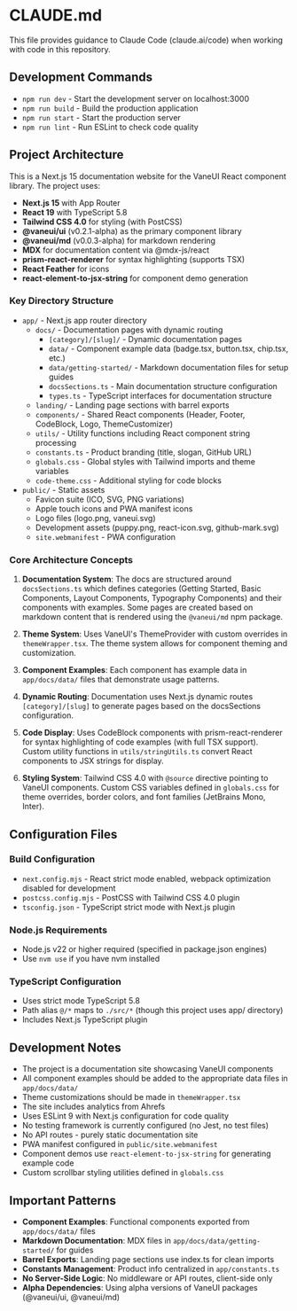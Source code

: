 # CLAUDE.md

This file provides guidance to Claude Code (claude.ai/code) when working with code in this repository.

## Development Commands

- `npm run dev` - Start the development server on localhost:3000
- `npm run build` - Build the production application
- `npm run start` - Start the production server
- `npm run lint` - Run ESLint to check code quality

## Project Architecture

This is a Next.js 15 documentation website for the VaneUI React component library. The project uses:

- **Next.js 15** with App Router
- **React 19** with TypeScript 5.8
- **Tailwind CSS 4.0** for styling (with PostCSS)
- **@vaneui/ui** (v0.2.1-alpha) as the primary component library
- **@vaneui/md** (v0.0.3-alpha) for markdown rendering
- **MDX** for documentation content via @mdx-js/react
- **prism-react-renderer** for syntax highlighting (supports TSX)
- **React Feather** for icons
- **react-element-to-jsx-string** for component demo generation

### Key Directory Structure

- `app/` - Next.js app router directory
  - `docs/` - Documentation pages with dynamic routing
    - `[category]/[slug]/` - Dynamic documentation pages
    - `data/` - Component example data (badge.tsx, button.tsx, chip.tsx, etc.)
    - `data/getting-started/` - Markdown documentation files for setup guides
    - `docsSections.ts` - Main documentation structure configuration
    - `types.ts` - TypeScript interfaces for documentation structure
  - `landing/` - Landing page sections with barrel exports
  - `components/` - Shared React components (Header, Footer, CodeBlock, Logo, ThemeCustomizer)
  - `utils/` - Utility functions including React component string processing
  - `constants.ts` - Product branding (title, slogan, GitHub URL)
  - `globals.css` - Global styles with Tailwind imports and theme variables
  - `code-theme.css` - Additional styling for code blocks
- `public/` - Static assets
  - Favicon suite (ICO, SVG, PNG variations)
  - Apple touch icons and PWA manifest icons
  - Logo files (logo.png, vaneui.svg)
  - Development assets (puppy.png, react-icon.svg, github-mark.svg)
  - `site.webmanifest` - PWA configuration

### Core Architecture Concepts

1. **Documentation System**: The docs are structured around `docsSections.ts` which defines categories (Getting Started, Basic Components, Layout Components, Typography Components) and their components with examples. Some pages are created based on markdown content that is rendered using the `@vaneui/md` npm package.

2. **Theme System**: Uses VaneUI's ThemeProvider with custom overrides in `themeWrapper.tsx`. The theme system allows for component theming and customization.

3. **Component Examples**: Each component has example data in `app/docs/data/` files that demonstrate usage patterns.

4. **Dynamic Routing**: Documentation uses Next.js dynamic routes `[category]/[slug]` to generate pages based on the docsSections configuration.

5. **Code Display**: Uses CodeBlock components with prism-react-renderer for syntax highlighting of code examples (with full TSX support). Custom utility functions in `utils/stringUtils.ts` convert React components to JSX strings for display.

6. **Styling System**: Tailwind CSS 4.0 with `@source` directive pointing to VaneUI components. Custom CSS variables defined in `globals.css` for theme overrides, border colors, and font families (JetBrains Mono, Inter).

## Configuration Files

### Build Configuration
- `next.config.mjs` - React strict mode enabled, webpack optimization disabled for development
- `postcss.config.mjs` - PostCSS with Tailwind CSS 4.0 plugin
- `tsconfig.json` - TypeScript strict mode with Next.js plugin

### Node.js Requirements
- Node.js v22 or higher required (specified in package.json engines)
- Use `nvm use` if you have nvm installed

### TypeScript Configuration
- Uses strict mode TypeScript 5.8
- Path alias `@/*` maps to `./src/*` (though this project uses app/ directory)
- Includes Next.js TypeScript plugin

## Development Notes

- The project is a documentation site showcasing VaneUI components
- All component examples should be added to the appropriate data files in `app/docs/data/`
- Theme customizations should be made in `themeWrapper.tsx`
- The site includes analytics from Ahrefs
- Uses ESLint 9 with Next.js configuration for code quality
- No testing framework is currently configured (no Jest, no test files)
- No API routes - purely static documentation site
- PWA manifest configured in `public/site.webmanifest`
- Component demos use `react-element-to-jsx-string` for generating example code
- Custom scrollbar styling utilities defined in `globals.css`

## Important Patterns

- **Component Examples**: Functional components exported from `app/docs/data/` files
- **Markdown Documentation**: MDX files in `app/docs/data/getting-started/` for guides
- **Barrel Exports**: Landing page sections use index.ts for clean imports
- **Constants Management**: Product info centralized in `app/constants.ts`
- **No Server-Side Logic**: No middleware or API routes, client-side only
- **Alpha Dependencies**: Using alpha versions of VaneUI packages (@vaneui/ui, @vaneui/md)